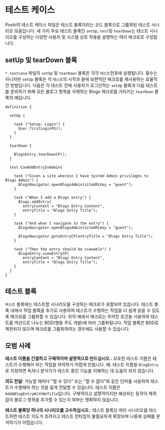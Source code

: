 # 테스트 케이스

Poshi의 테스트 케이스 파일은 테스트 블록이라는 코드 블록으로 그룹화된 테스트 시나리오 모음입니다. 세 가지 주요 테스트 블록인 `setUp`, `test`및 `tearDown`는 테스트 시나리오를 구성하는 다양한 사용자 및 시스템 상호 작용을 설명하는 여러 매크로로 구성됩니다.

## setUp 및 tearDown 블록

`*.testcase` 파일의 `setUp` 및 `tearDown` 블록은 각각 `테스트`전후에 실행됩니다. 필수는 아니지만 `setUp` 블록은 각 `테스트`의 시작과 끝에 보편적인 매크로를 재사용하는 효율적인 방법입니다. 다음은 각 테스트 전에 사용자가 로그인하는 `setUp` 블록과 다음 테스트를 준비하기 위해 모든 블로그 항목을 삭제하는 Blogs 매크로를 가리키는 `tearDown` 블록의 예입니다.

```
definition {

  setUp {

    task ("Setup: Login") {
      User.firstLoginPG();
    }  
  }

  tearDown {

    BlogsEntry.tearDownCP();
  }

  test CanAddEntryInAdmin{

    task ("Given a site wherein I have System Admin privileges to Blogs Admin") {
      BlogsNavigator.openBlogsAdmin(siteURLKey = "guest");
    }

    task ("When I add a Blogs entry") {
      Blogs.addEntry(
        entryContent = "Blogs Entry Content",
        entryTitle = "Blogs Entry Title");
    }

    task ("And when I navigate to the entry") {
      BlogsNavigator.openBlogsAdmin(siteURLKey = "guest");

      BlogsNavigator.gotoEntryCP(entryTitle = "Blogs Entry Title");
    }

    task ("Then the entry should be viewable") {
      BlogsEntry.viewEntryCP(
        entryContent = "Blogs Entry Content",
        entryTitle = "Blogs Entry Title");
    }
  }
}
```

## 테스트 블록

`테스트` 블록에는 테스트할 시나리오를 구성하는 매크로가 포함되어 있습니다. 테스트 블록 내에서 작업 블록을 추가로 사용하여 테스트가 수행하는 작업을 더 쉽게 읽을 수 있도록 매크로를 그룹화할 수 있습니다. 위의 예에서 매크로는 주어진 조건을 사용하여 테스트를 섹션으로 나누는 BDD(행동 주도 개발)에 따라 그룹화됩니다. 작업 블록은 BDD로 제한되지 않으며 매크로를 그룹화하려는 경우에도 사용할 수 있습니다.

## 모범 사례

**테스트 이름을 간결하고 구체적이며 설명적으로 만드십시오.**: 모호한 테스트 이름은 테스트가 수행해야 하는 작업을 파악하기 어렵게 만듭니다. 예: 테스트 이름을 `BlogEntry` 로 지정하면 독자나 분석가가 테스트 중인 기능을 이해하는 데 도움이 되지 않습니다.

**의도 전달:** 가능할 때마다 "할 수 있다" 또는 "할 수 없다"와 같은 단어를 사용하여 테스트가 수행해야 하는 것을 쉽게 전달할 수 있습니다. 테스트 이름은 `AddABlogEntryWithNoTitle`입니다. 구체적이고 설명적이지만 예상되는 동작이 제목 없이 블로그 항목을 추가할 수 있는지 여부는 명확하지 않습니다.

**테스트 블록당 하나의 시나리오를 고수하십시오.**: 테스트 블록당 여러 시나리오를 테스트하면 테스트 의도가 흐려지고 테스트 런타임이 불필요하게 확장되며 나중에 실패를 분석하기가 어렵습니다.
